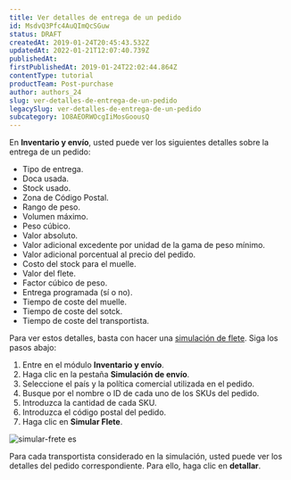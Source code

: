 ```yaml
---
title: Ver detalles de entrega de un pedido
id: MsdvQ3Pfc4AuQImQcSGuw
status: DRAFT
createdAt: 2019-01-24T20:45:43.532Z
updatedAt: 2022-01-21T12:07:40.739Z
publishedAt: 
firstPublishedAt: 2019-01-24T22:02:44.864Z
contentType: tutorial
productTeam: Post-purchase
author: authors_24
slug: ver-detalles-de-entrega-de-un-pedido
legacySlug: ver-detalles-de-entrega-de-un-pedido
subcategory: 1O8AEORWOcgIiMosGoousQ
---
```


En __Inventario y envío__, usted puede ver los siguientes detalles sobre la entrega de un pedido:

- Tipo de entrega.
- Doca usada.
- Stock usado.
- Zona de Código Postal.
- Rango de peso.
- Volumen máximo.
- Peso cúbico.
- Valor absoluto.
- Valor adicional excedente por unidad de la gama de peso mínimo.
- Valor adicional porcentual al precio del pedido.
- Costo del stock para el muelle.
- Valor del flete.
- Factor cúbico de peso.
- Entrega programada (sí o no).
- Tiempo de coste del muelle.
- Tiempo de coste del sotck.
- Tiempo de coste del transportista.

Para ver estos detalles, basta con hacer una [simulación de flete](/es/tutorial/simulacion-de-flete). Siga los pasos abajo:

1. Entre en el módulo __Inventario y envío__.
2. Haga clic en la pestaña __Simulación de envío__.
3. Seleccione el país y la política comercial utilizada en el pedido.
4. Busque por el nombre o ID de cada uno de los SKUs del pedido.
5. Introduzca la cantidad de cada SKU.
6. Introduzca el código postal del pedido.
7. Haga clic en __Simular Flete__.

![simular-frete es](//images.ctfassets.net/alneenqid6w5/4uPm4LFmr6wGSwOMu800kW/e7dbece799e4f3920ef3e82f7ea56220/simular-frete_es.png)

Para cada transportista considerado en la simulación, usted puede ver los detalles del pedido correspondiente. Para ello, haga clic en __detallar__.

